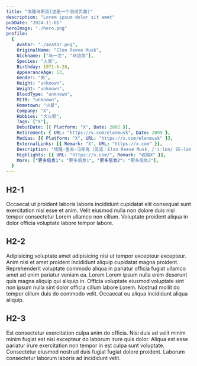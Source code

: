 ```yaml
---
title: "埃隆马斯克(这是一个测试页面)"
description: "Lorem ipsum dolor sit amet"
pubDate: "2024-11-01"
heroImage: "./hero.png"
profile:
  {
    Avatar: "./avatar.png",
    OriginalName: "Elon Reeve Musk",
    Nickname: ["马一龙", "马谊郎"],
    Species: "人类",
    Birthday: 1971-6-28,
    AppearanceAge: 53,
    Gender: "男",
    Height: "unknown",
    Weight: "unknown",
    BloodType: "unknown",
    MITB: "unknown",
    Hometown: "火星",
    Company: "X",
    Hobbies: "大火箭",
    Tags: ["X"],
    DebutDate: [{ Platform: "X", Date: 2002 }],
    Retirement: { URL: "https://x.com/elonmusk", Date: 2099 },
    Medias: [{ Platform: "X", URL: "https://x.com/elonmusk" }],
    ExternalLinks: [{ Remark: "X", URL: "https://x.com" }],
    Description: "埃隆·里夫·马斯克（英语：Elon Reeve Musk，/ˈiːlɒn/ EE-lon；1971年6月28日—），FRS，曾取汉名马谊郎于台湾作为公司登记使用[4]，是一名企业家、商业大亨、英国皇家学会会士[2]、美国工程院院士[5]。他是SpaceX的创始人、董事长、首席执行官、首席工程师，特斯拉投资人、首席执行官、产品设计师、前董事长，无聊公司创始人，Neuralink、OpenAI联合创始人，同时也是X公司的首席技术官、董事长。2022年马斯克以2190亿美元财富成为世界首富。[6] ",
    Highlights: [{ URL: "https://x.com/", Remark: "收购X" }],
    More: ["更多信息1": "更多信息1", "更多信息2": "更多信息2"],
  }
---
```


## H2-1

Occaecat ut proident laboris laboris incididunt cupidatat elit consequat sunt exercitation nisi esse et anim. Velit eiusmod nulla non dolore duis nisi tempor consectetur Lorem ullamco non cillum. Voluptate proident aliqua in dolor officia voluptate labore tempor labore.

## H2-2

Adipisicing voluptate amet adipisicing nisi ut tempor excepteur excepteur. Anim nisi et amet proident incididunt aliquip cupidatat magna proident. Reprehenderit voluptate commodo aliqua in pariatur officia fugiat ullamco amet ad enim pariatur veniam ea. Lorem Lorem ipsum nulla enim deserunt quis magna aliquip qui aliquip in. Officia voluptate eiusmod voluptate sint non ipsum nulla sint dolor officia cillum labore Lorem. Nostrud mollit do tempor cillum duis do commodo velit. Occaecat eu aliqua incididunt aliqua aliquip.

## H2-3

Est consectetur exercitation culpa anim do officia. Nisi duis ad velit minim minim fugiat est nisi excepteur do laborum irure quis dolor. Aliqua est esse pariatur irure exercitation non tempor in est culpa sunt voluptate. Consectetur eiusmod nostrud duis fugiat fugiat dolore proident. Laborum consectetur laborum laboris ad incididunt velit.
